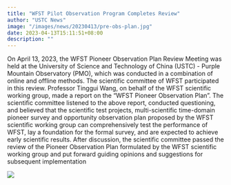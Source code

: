 ```yaml
---
title: "WFST Pilot Observation Program Completes Review"
author: "USTC News"
image: "/images/news/20230413/pre-obs-plan.jpg"
date: 2023-04-13T15:11:51+08:00
description: ""
---
```


On April 13, 2023, the WFST Pioneer Observation Plan Review Meeting was held at the University of Science and Technology of China (USTC) - Purple Mountain Observatory (PMO), which was conducted in a combination of online and offline methods. The scientific committee of WFST participated in this review. Professor Tinggui Wang, on behalf of the WFST scientific working group, made a report on the “WFST Pioneer Observation Plan”. The scientific committee listened to the above report, conducted questioning, and believed that the scientific test projects, multi-scientific time-domain pioneer survey and opportunity observation plan proposed by the WFST scientific working group can comprehensively test the performance of WFST, lay a foundation for the formal survey, and are expected to achieve early scientific results. After discussion, the scientific committee passed the review of the Pioneer Observation Plan formulated by the WFST scientific working group and put forward guiding opinions and suggestions for subsequent implementation

![](/images/news/20230413/pre-obs-plan.jpg)
